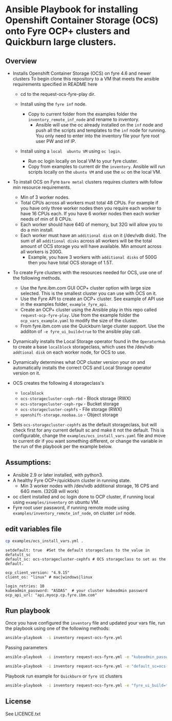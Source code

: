 # Ansible Playbook for installing Openshift Container Storage (OCS) onto Fyre OCP+ clusters and Quickburn large clusters.

## Overview

- Installs Openshift Container Storage (OCS) on fyre 4.6 and newer clusters
  To begin clone this repository to a VM that meets the ansible requirements specified in README here
  - cd to the request-ocs-fyre-play dir.

  - Install using the `fyre inf` node.
    - Copy to current folder from the examples folder the `inventory_remote_inf_node` and  rename to inventory.
      - Ansible will use the oc already installed on the `inf` node and push all the scripts and templates to the `inf` node for running. You only need to enter into the inventory file your fyre root user PW  and inf IP.
  - Install using a `local  ubuntu VM` using `oc login`.
    - Run oc login locally on local VM to your fyre cluster.
    - Copy from examples to current dir the `inventory`. Ansible will run scripts locally on the `ubuntu VM` and use the `oc` on the local VM.

- To install OCS on Fyre `bare metal` clusters requires clusters with follow min resource requirements.
  - Min of 3 worker nodes.
  - Total CPUs across all workers must total 48 CPUs. For example if you have only three worker nodes then you require each worker to have 16 CPUs each. If you have 6 worker nodes then each worker needs of min of 8 CPUs.
  - Each worker should have 64G of memory, but 32G will allow you to do a min install.
  - Each worker must have an `additional disk` on it (/dev/vdb disk). The sum of all `additional disks` across all workers will be the total amount of OCS storage you will have available. Min amount across all workers is 200G.
    - Example, you have 3 workers with `additional disks` of 500G then you have total OCS storage of 1.5T.
- To create Fyre clusters with the resources needed for OCS, use one of the following methods.
  - Use the fyre.ibm.com GUI OCP+ cluster option with large size selected. This is the smallest cluster you can use with OCS on it.
  - Use the Fyre API to create an OCP+ cluster. See example of API use in the examples folder, `example_fyre_api`.
  - Create an OCP+ cluster using the Ansible play in this repo called `request-ocp-fyre-play`. Use from the example folder the  `ocp_vars_example.yaml` to modify the size of the cluster.
  - From fyre.ibm.com use the Quickburn large cluster support. Use the additon of `-e fyre_ui_build=true` to the ansible play call.  

- Dynamically installs the Local Storage operator found in the `OperatorHub` to create a base `localblock` storageclass, which uses the /dev/vdb `addtional disk` on each worker node, for OCS to use.

- Dynamically determines what OCP cluster version your on and automatically installs the correct OCS and Local Storage operator version on it.

- OCS creates the following 4 storageclass's
  - `localblock`
  - `ocs-storagecluster-ceph-rbd` - Block storage (RWX)
  - `ocs-storagecluster-ceph-rgw` - Bucket storage
  - `ocs-storagecluster-cephfs` - File storage (RWX)
  - `openshift-storage.noobaa.io` - Object storage 

- Sets `ocs-storagecluster-cephfs` as the default storageclass, but will check first for any current default sc and make it not the default. This is configurable, change the `examples/ocs_install_vars.yaml` file and move to current dir if you want something different, or change the variable in the run of the playbook per the example below.

## Assumptions:

- Ansible 2.9 or later installed, with python3.
- A healthy Fyre OCP+/quickburn cluster in running state.
  - Min 3 worker nodes with /dev/vdb additional storage, 16 CPS and 64G mem. (32GB will work)
- oc client installed and oc login done to OCP cluster, if running local using `examples/inventory` on ubuntu VM.
- Fyre root user password, if running remote mode using `examples/inventory_remote_inf_node`, on cluster `inf` node.

## edit variables file

```bash
cp examples/ocs_install_vars.yml .
```

```code
setdefault: true  #Set the default storageclass to the value in defatult_sc
default_sc: ocs-storagecluster-cephfs # OCS storageclass to set as the default.

ocp_client_version: "4.9.15"
client_os: "linux" # mac|windows|linux

login_retries: 10
kubeadmin_password: "ASDAS"  # your cluster kubeadmin password
ocp_api_url: "api.myocp.cp.fyre.ibm.com" 
```

## Run playbook

Once you have configured the `inventory` file and updated your vars file, run the playbook using one of the following methods:

```bash
ansible-playbook  -i inventory request-ocs-fyre.yml
```

Passing parameters

```bash
ansible-playbook  -i inventory request-ocs-fyre.yml -e "kubeadmin_password=QWET-EWETE-QWERW" -e "ocp_api_url=api.mycluster.cp.fyre.ibm.com"
```

```bash
ansible-playbook  -i inventory request-ocs-fyre.yml -e "default_sc=ocs-storagecluster-ceph-rbd"
```

Playbook run example for `Quickburn` or `fyre UI` clusters

```bash
ansible-playbook  -i inventory request-ocs-fyre.yml -e "fyre_ui_build=true"
```

## License

See LICENCE.txt
